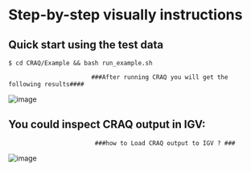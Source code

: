 # Step-by-step visually instructions  
## Quick start using the test data
```
$ cd CRAQ/Example && bash run_example.sh
```
                           ###After running CRAQ you will get the following results#### 

![image](https://github.com/JiaoLaboratory/CRAQ/assets/65637958/c72f5d5d-6982-4bbd-9d42-d39d0115cf47)

## You could inspect CRAQ output in IGV: 
                            ###how to Load CRAQ output to IGV ? ###  

![image](https://github.com/JiaoLaboratory/CRAQ/assets/65637958/557051d0-afe1-4a1e-9422-8eb4407c1be6)


